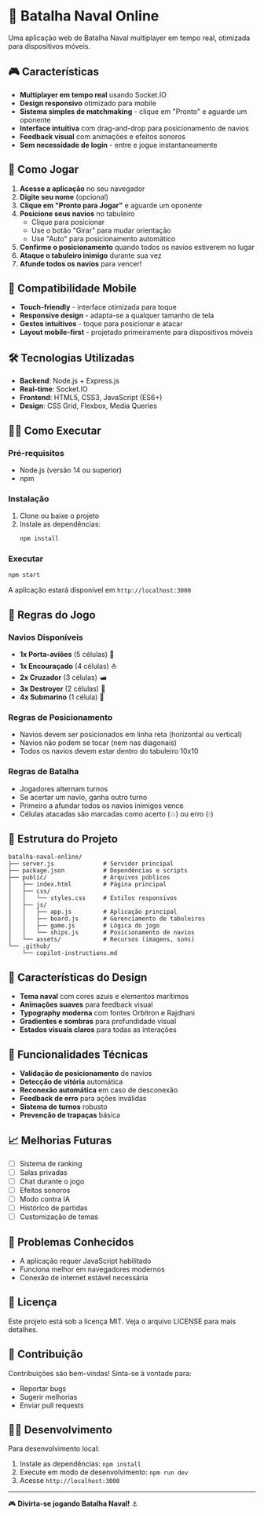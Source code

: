 # 🚢 Batalha Naval Online

Uma aplicação web de Batalha Naval multiplayer em tempo real, otimizada para dispositivos móveis.

## 🎮 Características

- **Multiplayer em tempo real** usando Socket.IO
- **Design responsivo** otimizado para mobile
- **Sistema simples de matchmaking** - clique em "Pronto" e aguarde um oponente
- **Interface intuitiva** com drag-and-drop para posicionamento de navios
- **Feedback visual** com animações e efeitos sonoros
- **Sem necessidade de login** - entre e jogue instantaneamente

## 🚀 Como Jogar

1. **Acesse a aplicação** no seu navegador
2. **Digite seu nome** (opcional)
3. **Clique em "Pronto para Jogar"** e aguarde um oponente
4. **Posicione seus navios** no tabuleiro
   - Clique para posicionar
   - Use o botão "Girar" para mudar orientação
   - Use "Auto" para posicionamento automático
5. **Confirme o posicionamento** quando todos os navios estiverem no lugar
6. **Ataque o tabuleiro inimigo** durante sua vez
7. **Afunde todos os navios** para vencer!

## 📱 Compatibilidade Mobile

- **Touch-friendly** - interface otimizada para toque
- **Responsive design** - adapta-se a qualquer tamanho de tela
- **Gestos intuitivos** - toque para posicionar e atacar
- **Layout mobile-first** - projetado primeiramente para dispositivos móveis

## 🛠 Tecnologias Utilizadas

- **Backend**: Node.js + Express.js
- **Real-time**: Socket.IO
- **Frontend**: HTML5, CSS3, JavaScript (ES6+)
- **Design**: CSS Grid, Flexbox, Media Queries

## 🏃‍♂️ Como Executar

### Pré-requisitos
- Node.js (versão 14 ou superior)
- npm

### Instalação
1. Clone ou baixe o projeto
2. Instale as dependências:
   ```bash
   npm install
   ```

### Executar
```bash
npm start
```

A aplicação estará disponível em `http://localhost:3000`

## 🎯 Regras do Jogo

### Navios Disponíveis
- **1x Porta-aviões** (5 células) 🚢
- **1x Encouraçado** (4 células) ⛵
- **2x Cruzador** (3 células) 🛥️
- **3x Destroyer** (2 células) 🚤
- **4x Submarino** (1 célula) 🔱

### Regras de Posicionamento
- Navios devem ser posicionados em linha reta (horizontal ou vertical)
- Navios não podem se tocar (nem nas diagonais)
- Todos os navios devem estar dentro do tabuleiro 10x10

### Regras de Batalha
- Jogadores alternam turnos
- Se acertar um navio, ganha outro turno
- Primeiro a afundar todos os navios inimigos vence
- Células atacadas são marcadas como acerto (💥) ou erro (💧)

## 🚢 Estrutura do Projeto

```
batalha-naval-online/
├── server.js              # Servidor principal
├── package.json           # Dependências e scripts
├── public/                # Arquivos públicos
│   ├── index.html         # Página principal
│   ├── css/
│   │   └── styles.css     # Estilos responsivos
│   ├── js/
│   │   ├── app.js         # Aplicação principal
│   │   ├── board.js       # Gerenciamento de tabuleiros
│   │   ├── game.js        # Lógica do jogo
│   │   └── ships.js       # Posicionamento de navios
│   └── assets/            # Recursos (imagens, sons)
└── .github/
    └── copilot-instructions.md
```

## 🎨 Características do Design

- **Tema naval** com cores azuis e elementos marítimos
- **Animações suaves** para feedback visual
- **Typography moderna** com fontes Orbitron e Rajdhani
- **Gradientes e sombras** para profundidade visual
- **Estados visuais claros** para todas as interações

## 🔧 Funcionalidades Técnicas

- **Validação de posicionamento** de navios
- **Detecção de vitória** automática
- **Reconexão automática** em caso de desconexão
- **Feedback de erro** para ações inválidas
- **Sistema de turnos** robusto
- **Prevenção de trapaças** básica

## 📈 Melhorias Futuras

- [ ] Sistema de ranking
- [ ] Salas privadas
- [ ] Chat durante o jogo
- [ ] Efeitos sonoros
- [ ] Modo contra IA
- [ ] Histórico de partidas
- [ ] Customização de temas

## 🐛 Problemas Conhecidos

- A aplicação requer JavaScript habilitado
- Funciona melhor em navegadores modernos
- Conexão de internet estável necessária

## 📄 Licença

Este projeto está sob a licença MIT. Veja o arquivo LICENSE para mais detalhes.

## 🤝 Contribuição

Contribuições são bem-vindas! Sinta-se à vontade para:
- Reportar bugs
- Sugerir melhorias
- Enviar pull requests

## 👨‍💻 Desenvolvimento

Para desenvolvimento local:
1. Instale as dependências: `npm install`
2. Execute em modo de desenvolvimento: `npm run dev`
3. Acesse `http://localhost:3000`

---

🎮 **Divirta-se jogando Batalha Naval!** ⚓
